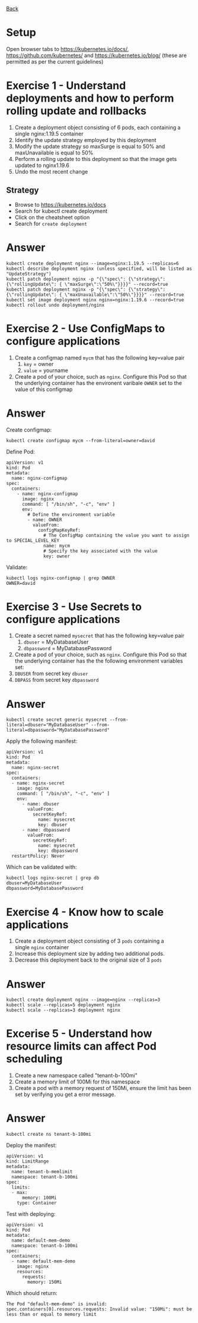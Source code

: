 [Back](../README.md)

# Setup
Open browser tabs to https://kubernetes.io/docs/, https://github.com/kubernetes/ and https://kubernetes.io/blog/ (these are permitted as per the current guidelines)

Exercise 1 - Understand deployments and how to perform rolling update and rollbacks
===========================================


1. Create a deployment object consisting of 6 pods, each containing a single nginx:1.19.5 container
2. Identify the update strategy employed by this deployment
3. Modify the update strategy so maxSurge is equal to 50% and maxUnavailable is equal to 50%
4. Perform a rolling update to this deployment so that the image gets updated to nginx1.19.6
5. Undo the most recent change

## Strategy
* Browse to https://kubernetes.io/docs
* Search for kubectl create deployment
* Click on the cheatsheet option
* Search for `create deployment`

# Answer

```
kubectl create deployment nginx --image=nginx:1.19.5 --replicas=6
kubectl describe deployment nginx (unless specified, will be listed as "UpdateStrategy")
kubectl patch deployment nginx -p "{\"spec\": {\"strategy\": {\"rollingUpdate\": { \"maxSurge\":\"50%\"}}}}" --record=true
kubectl patch deployment nginx -p "{\"spec\": {\"strategy\": {\"rollingUpdate\": { \"maxUnavailable\":\"50%\"}}}}" --record=true
kubectl set image deployment nginx nginx=nginx:1.19.6 --record=true
kubectl rollout undo deployment/nginx
```

Exercise 2 - Use ConfigMaps to configure applications
===========================================

1.  Create a configmap named `mycm` that has the following key=value pair
    1.  `key` = owner
    2.  `value` = yourname
2.  Create a pod of your choice, such as `nginx`. Configure this Pod so that the underlying container has the environent varibale `OWNER` set to the value of this configmap

# Answer

Create configmap:

```source-shell
kubectl create configmap mycm --from-literal=owner=david
```

Define Pod:

```source-shell
apiVersion: v1
kind: Pod
metadata:
  name: nginx-configmap
spec:
  containers:
    - name: nginx-configmap
      image: nginx
      command: [ "/bin/sh", "-c", "env" ]
      env:
        # Define the environment variable
        - name: OWNER
          valueFrom:
            configMapKeyRef:
              # The ConfigMap containing the value you want to assign to SPECIAL_LEVEL_KEY
              name: mycm
              # Specify the key associated with the value
              key: owner
```

Validate:

```source-shell
kubectl logs nginx-configmap | grep OWNER
OWNER=david
```


Exercise 3 - Use Secrets to configure applications
===========================================

1.  Create a secret named `mysecret` that has the following key=value pair
    1.  `dbuser` = MyDatabaseUser
    2.  `dbpassword` = MyDatabasePassword
2.  Create a pod of your choice, such as `nginx`. Configure this Pod so that the underlying container has the the following environment variables set:
3.  `DBUSER` from secret key `dbuser`
4.  `DBPASS` from secret key `dbpassword`

# Answer
```source-shell
kubectl create secret generic mysecret --from-literal=dbuser="MyDatabaseUser" --from-literal=dbpassword="MyDatabasePassword"
```

Apply the following manifest:

```source-yaml
apiVersion: v1
kind: Pod
metadata:
  name: nginx-secret
spec:
  containers:
  - name: nginx-secret
    image: nginx
    command: [ "/bin/sh", "-c", "env" ]
    env:
      - name: dbuser
        valueFrom:
          secretKeyRef:
            name: mysecret
            key: dbuser
      - name: dbpassword
        valueFrom:
          secretKeyRef:
            name: mysecret
            key: dbpassword
  restartPolicy: Never
```

Which can be validated with:

```source-shell
kubectl logs nginx-secret | grep db
dbuser=MyDatabaseUser
dbpassword=MyDatabasePassword
```


Exercise 4 - Know how to scale applications
===========================================

1.  Create a deployment object consisting of 3 `pods` containing a single `nginx` container
2.  Increase this deployment size by adding two additional pods.
3.  Decrease this deployment back to the original size of 3 `pods`

# Answer
```
kubectl create deployment nginx --image=nginx --replicas=3
kubectl scale --replicas=5 deployment nginx
kubectl scale --replicas=3 deployment nginx
```

Excerise 5 - Understand how resource limits can affect Pod scheduling
=====================================================================

1.  Create a new namespace called "tenant-b-100mi"
2.  Create a memory limit of 100Mi for this namespace
3.  Create a pod with a memory request of 150Mi, ensure the limit has been set by verifying you get a error message.

# Answer

```source-shell
kubectl create ns tenant-b-100mi
```

Deploy the manifest:

```source-yaml
apiVersion: v1
kind: LimitRange
metadata:
  name: tenant-b-memlimit
  namespace: tenant-b-100mi
spec:
  limits:
  - max:
      memory: 100Mi
    type: Container
```

Test with deploying:

```source-yaml
apiVersion: v1
kind: Pod
metadata:
  name: default-mem-demo
  namespace: tenant-b-100mi
spec:
  containers:
  - name: default-mem-demo
    image: nginx
    resources:
      requests:
        memory: 150Mi
```

Which should return:

```source-shell
The Pod "default-mem-demo" is invalid: spec.containers[0].resources.requests: Invalid value: "150Mi": must be less than or equal to memory limit
```